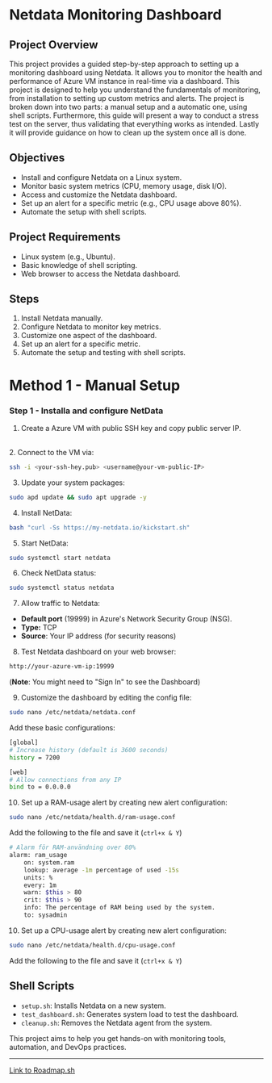 # Netdata Monitoring Dashboard

## Project Overview
This project provides a guided step-by-step approach to setting up a monitoring dashboard using Netdata. It allows you to monitor the health and performance of Azure VM instance in real-time via a dashboard. This project is designed to help you understand the fundamentals of monitoring, from installation to setting up custom metrics and alerts. 
The project is broken down into two parts: a manual setup and a automatic one, using shell scripts. Furthermore, this guide will present a way to conduct a stress test on the server, thus validating that everything works as intended. Lastly it will provide guidance on how to clean up the system once all is done. 

## Objectives
- Install and configure Netdata on a Linux system.
- Monitor basic system metrics (CPU, memory usage, disk I/O).
- Access and customize the Netdata dashboard.
- Set up an alert for a specific metric (e.g., CPU usage above 80%).
- Automate the setup with shell scripts.

## Project Requirements
- Linux system (e.g., Ubuntu).
- Basic knowledge of shell scripting.
- Web browser to access the Netdata dashboard.

## Steps
1. Install Netdata manually.
2. Configure Netdata to monitor key metrics.
3. Customize one aspect of the dashboard.
4. Set up an alert for a specific metric.
5. Automate the setup and testing with shell scripts.

# Method 1 - Manual Setup

### Step 1 - Installa and configure NetData
1. Create a Azure VM with public SSH key and copy public server IP.
<br>
2. Connect to the VM via:

```bash
ssh -i <your-ssh-hey.pub> <username@your-vm-public-IP>
```

3. Update your system packages:
```bash
sudo apd update && sudo apt upgrade -y
```
4. Install NetData:
```bash
bash "curl -Ss https://my-netdata.io/kickstart.sh"
```
5. Start NetData:
```bash
sudo systemctl start netdata
```
6. Check NetData status:
```bash
sudo systemctl status netdata
```
7. Allow traffic to Netdata:
- **Default port** (19999) in Azure's Network Security Group (NSG).
- **Type:** TCP 
- **Source**: Your IP address (for security reasons)

8. Test Netdata dashboard on your web browser:
```bash
http://your-azure-vm-ip:19999
```
(**Note**: You might need to "Sign In" to see the Dashboard)

9. Customize the dashboard by editing the config file:
```bash
sudo nano /etc/netdata/netdata.conf
```
Add these basic configurations:
```bash
[global]
# Increase history (default is 3600 seconds)
history = 7200

[web]
# Allow connections from any IP
bind to = 0.0.0.0
```
10. Set up a RAM-usage alert by creating new alert configuration:
```bash
sudo nano /etc/netdata/health.d/ram-usage.conf
```

Add the following to the file and save it (`ctrl+x & Y`)

```bash
# Alarm för RAM-användning over 80%
alarm: ram_usage
    on: system.ram
    lookup: average -1m percentage of used -15s
    units: %
    every: 1m
    warn: $this > 80
    crit: $this > 90
    info: The percentage of RAM being used by the system.
    to: sysadmin

  ```

10. Set up a CPU-usage alert by creating new alert configuration:
```bash
sudo nano /etc/netdata/health.d/cpu-usage.conf
```

Add the following to the file and save it (`ctrl+x & Y`)



## Shell Scripts
- `setup.sh`: Installs Netdata on a new system.
- `test_dashboard.sh`: Generates system load to test the dashboard.
- `cleanup.sh`: Removes the Netdata agent from the system.

This project aims to help you get hands-on with monitoring tools, automation, and DevOps practices.

---
[Link to Roadmap.sh](https://roadmap.sh/projects/simple-monitoring-dashboard)
